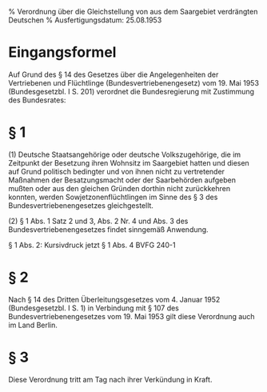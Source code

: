 % Verordnung über die Gleichstellung von aus dem Saargebiet verdrängten Deutschen
% Ausfertigungsdatum: 25.08.1953
 
# Eingangsformel

Auf Grund des § 14 des Gesetzes über die Angelegenheiten der Vertriebenen und Flüchtlinge (Bundesvertriebenengesetz) vom 19. Mai 1953 (Bundesgesetzbl. I S. 201) verordnet die Bundesregierung mit Zustimmung des Bundesrates:

# § 1

(1) Deutsche Staatsangehörige oder deutsche Volkszugehörige, die im Zeitpunkt der Besetzung ihren Wohnsitz im Saargebiet hatten und diesen auf Grund politisch bedingter und von ihnen nicht zu vertretender Maßnahmen der Besatzungsmacht oder der Saarbehörden aufgeben mußten oder aus den gleichen Gründen dorthin nicht zurückkehren konnten, werden Sowjetzonenflüchtlingen im Sinne des § 3 des Bundesvertriebenengesetzes gleichgestellt.

(2) § 1 Abs. 1 Satz 2 und 3, Abs. 2 Nr. 4 und Abs. 3 des Bundesvertriebenengesetzes findet sinngemäß Anwendung.

§ 1 Abs. 2: Kursivdruck jetzt § 1 Abs. 4 BVFG 240-1

# § 2

Nach § 14 des Dritten Überleitungsgesetzes vom 4. Januar 1952 (Bundesgesetzbl. I S. 1) in Verbindung mit § 107 des Bundesvertriebenengesetzes vom 19. Mai 1953 gilt diese Verordnung auch im Land Berlin.

# § 3

Diese Verordnung tritt am Tag nach ihrer Verkündung in Kraft.
